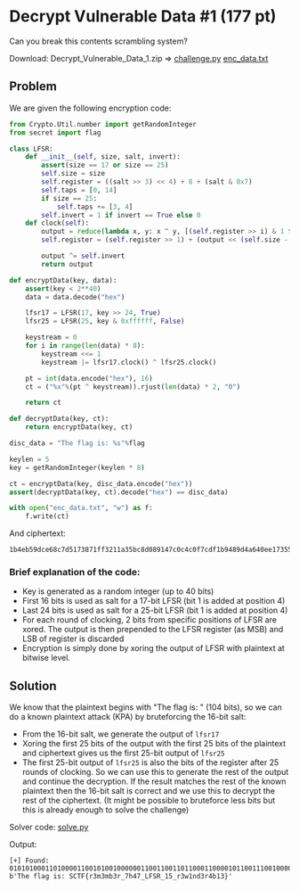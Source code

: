 # Decrypt Vulnerable Data #1 (177 pt)

Can you break this contents scrambling system?

Download: Decrypt_Vulnerable_Data_1.zip => [challenge.py](challenge.py) [enc_data.txt](enc_data.txt)

## Problem
We are given the following encryption code:

```python
from Crypto.Util.number import getRandomInteger
from secret import flag

class LFSR:
	def __init__(self, size, salt, invert):
		assert(size == 17 or size == 25)
		self.size = size
		self.register = ((salt >> 3) << 4) + 8 + (salt & 0x7)
		self.taps = [0, 14]
		if size == 25:
			self.taps += [3, 4]
		self.invert = 1 if invert == True else 0
	def clock(self):
		output = reduce(lambda x, y: x ^ y, [(self.register >> i) & 1 for i in self.taps])
		self.register = (self.register >> 1) + (output << (self.size - 1))

		output ^= self.invert
		return output

def encryptData(key, data):
	assert(key < 2**40)
	data = data.decode("hex")

	lfsr17 = LFSR(17, key >> 24, True)
	lfsr25 = LFSR(25, key & 0xffffff, False)

	keystream = 0
	for i in range(len(data) * 8):
		keystream <<= 1
		keystream |= lfsr17.clock() ^ lfsr25.clock()

	pt = int(data.encode("hex"), 16)
	ct = ("%x"%(pt ^ keystream)).rjust(len(data) * 2, "0")

	return ct

def decryptData(key, ct):
	return encryptData(key, ct)

disc_data = "The flag is: %s"%flag

keylen = 5
key = getRandomInteger(keylen * 8)

ct = encryptData(key, disc_data.encode("hex"))
assert(decryptData(key, ct).decode("hex") == disc_data)

with open("enc_data.txt", "w") as f:
	f.write(ct)
```
And ciphertext:
```
1b4eb59dce68c7d5173871ff3211a35bc8d089147c0c4c0f7cdf1b9489d4a640ee173557778095d84d0cd344e213100f2923e8ea96
```
### Brief explanation of the code:
- Key is generated as a random integer (up to 40 bits)
- First 16 bits is used as salt for a 17-bit LFSR (bit 1 is added at position 4)
- Last 24 bits is used as salt for a 25-bit LFSR (bit 1 is added at position 4)
- For each round of clocking, 2 bits from specific positions of LFSR are xored. The output is then prepended to the LFSR register (as MSB) and LSB of register is discarded
- Encryption is simply done by xoring the output of LFSR with plaintext at bitwise level.

## Solution
We know that the plaintext begins with "The flag is: " (104 bits), so we can do a known plaintext attack (KPA) by bruteforcing the 16-bit salt:
- From the 16-bit salt, we generate the output of `lfsr17`
- Xoring the first 25 bits of the output with the first 25 bits of the plaintext and ciphertext gives us the first 25-bit output of `lfsr25`
- The first 25-bit output of `lfsr25` is also the bits of the register after 25 rounds of clocking. So we can use this to generate the rest of the output and continue the decryption. If the result matches the rest of the known plaintext then the 16-bit salt is correct and we use this to decrypt the rest of the ciphertext.
(It might be possible to bruteforce less bits but this is already enough to solve the challenge)

Solver code: [solve.py](solve.py)

Output:
```
[+] Found:  0101010001101000011001010010000001100110011011000110000101100111001000000110100101110011001110100010000001010011010000110101010001000110011110110111001000110011011011010011001101101101011000100011001101110010010111110011011101101000001101000011011101011111010011000100011001010011010100100101111100110001001101010101111101110010001100110111011100110001011011100110010000110011011100100011010001100010001100010011001101111101
b'The flag is: SCTF{r3m3mb3r_7h47_LFSR_15_r3w1nd3r4b13}'
```
